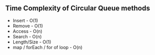 ## Time Complexity of Circular Queue methods

- Insert - O(1)
- Remove - O(1)
- Access - O(n)
- Search - O(n)
- Length/Size - O(1)
- map / forEach / for of loop - O(n)
